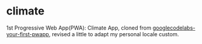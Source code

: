 # climate
1st Progressive Web App(PWA): Climate App, cloned from [googlecodelabs-your-first-pwapp](https://codelabs.developers.google.com/codelabs/your-first-pwapp/), revised a little to adapt my personal locale custom.
